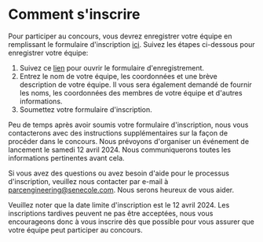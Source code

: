 # Comment s'inscrire

Pour participer au concours, vous devrez enregistrer votre équipe en remplissant le formulaire d'inscription [ici](https://docs.google.com/forms/d/e/1FAIpQLSeaa_NVJz4QCwA9ikYaGP9pcRSPnBHswGQ-6Jl1Ib-pcXRoHw/viewform). Suivez les étapes ci-dessous pour enregistrer votre équipe:

1. Suivez ce [lien](https://docs.google.com/forms/d/e/1FAIpQLSeaa_NVJz4QCwA9ikYaGP9pcRSPnBHswGQ-6Jl1Ib-pcXRoHw/viewform) pour ouvrir le formulaire d'enregistrement.
2. Entrez le nom de votre équipe, les coordonnées et une brève description de votre équipe. Il vous sera également demandé de fournir les noms, les coordonnées des membres de votre équipe et d'autres informations.
3. Soumettez votre formulaire d'inscription.

Peu de temps après avoir soumis votre formulaire d'inscription, nous vous contacterons avec des instructions supplémentaires sur la façon de procéder dans le concours. Nous prévoyons d'organiser un événement de lancement le samedi 12 avril 2024. Nous communiquerons toutes les informations pertinentes avant cela.

Si vous avez des questions ou avez besoin d'aide pour le processus d'inscription, veuillez nous contacter par e-mail à [parcengineering@senecole.com](mailto:parcengineering@senecole.com). Nous serons heureux de vous aider.

Veuillez noter que la date limite d'inscription est le 12 avril 2024. Les inscriptions tardives peuvent ne pas être acceptées, nous vous encourageons donc à vous inscrire dès que possible pour vous assurer que votre équipe peut participer au concours.

